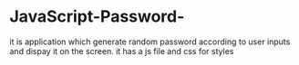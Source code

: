 # JavaScript-Password-
it is application  which generate random  password according to user inputs and dispay it on the screen.
it has a js file and css for styles
